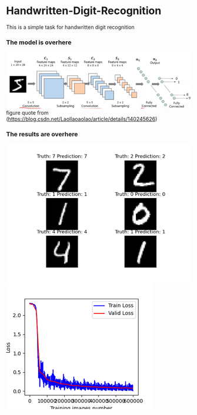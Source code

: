 # Handwritten-Digit-Recognition
This is a simple task for handwritten digit recognition  
### The model is overhere  
![image](https://github.com/Chris-Zouchenyu/Handwritten-Digit-Recognition/blob/main/MINIST/model.png)  
figure quote from (https://blog.csdn.net/Laollaoaolao/article/details/140245626)  
### The results are overhere
![image](https://github.com/Chris-Zouchenyu/Handwritten-Digit-Recognition/blob/main/MINIST/mytest_result.png)  
![image](https://github.com/Chris-Zouchenyu/Handwritten-Digit-Recognition/blob/main/MINIST/main_result.png)  
